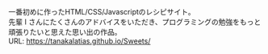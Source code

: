 一番初めに作ったHTML/CSS/Javascriptのレシピサイト。  
先輩 I さんにたくさんのアドバイスをいただき、プログラミングの勉強をもっと頑張りたいと思えた思い出の作品。  
URL: https://tanakalatias.github.io/Sweets/
